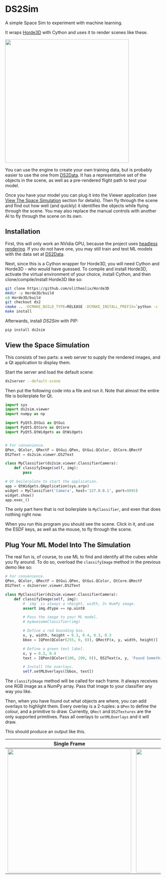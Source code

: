 # DS2Sim

A simple Space Sim to experiment with machine learning.

It wraps [Horde3D](http://www.horde3d.org/) with Cython and uses it to render
scenes like these.

<img src="docs/img/example_scene.jpg" width="400">


You can use the engine to create your own training data, but is probably easier
to use the one from [DS2Data](https://github.com/olitheolix/ds2data). It has
a representative set of the objects in the scene, as well as a pre-rendered
flight path to test your model.


Once you have your model you can plug it into the Viewer application (see
[View The Space Simulation](#View-The-Space-Simulation) section for details).
Then fly through the scene and find out how well (and quickly) it identifies
the objects while flying through the scene. You may also replace the manual
controls with another AI to fly through the scene on its own.


## Installation
First, this will only work an NVidia GPU, because the project uses
[headless rendering](https://devblogs.nvidia.com/parallelforall/egl-eye-opengl-visualization-without-x-server/).
If you do not have one, you may still train and test ML models with the data
set at [DS2Data](https://github.com/olitheolix/ds2data).

Next, since this is a Cython wrapper for Horde3D, you will need Cython and
Horde3D - who would have guessed. To compile and install Horde3D, activate the
virtual environment of your choice, install Cython, and then clone/compile/install
Horde3D like so:
```bash
git clone https://github.com/olitheolix/Horde3D
mkdir -p Horde3D/build
cd Horde3D/build
git checkout ds2
cmake .. -DCMAKE_BUILD_TYPE=RELEASE -DCMAKE_INSTALL_PREFIX=`python -c 'import sys; print(sys.prefix)'`
make install
```

Afterwards, install *DS2Sim* with PIP:
```bash
pip install ds2sim
```

## View the Space Simulation
This consists of two parts: a web server to supply the rendered images, and a
Qt application to display them.

Start the server and load the default scene:
```bash
ds2server --default-scene
```

Then put the following code into a file and run it. Note that almost the entire
file is boilerplate for Qt.
```python
import sys
import ds2sim.viewer
import numpy as np

import PyQt5.QtGui as QtGui
import PyQt5.QtCore as QtCore
import PyQt5.QtWidgets as QtWidgets


# For convenience.
QPen, QColor, QRectF = QtGui.QPen, QtGui.QColor, QtCore.QRectF
DS2Text = ds2sim.viewer.DS2Text

class MyClassifier(ds2sim.viewer.ClassifierCamera):
    def classifyImage(self, img):
        pass

# Qt boilerplate to start the application.
app = QtWidgets.QApplication(sys.argv)
widget = MyClassifier('Camera', host='127.0.0.1', port=9095)
widget.show()
app.exec_()
```

The only part here that is not boilerplate is `MyClassifier`, and even that
does nothing right now.

When you run this program you should see the scene. Click in it, and use the
ESDF keys, as well as the mouse, to fly through the scene. 


## Plug Your ML Model Into The Simulation
The real fun is, of course, to use ML to find and identify all the cubes while
you fly around. To do so, overload the `classifyImage` method in the previous
demo like so:

```python
# For convenience.
QPen, QColor, QRectF = QtGui.QPen, QtGui.QColor, QtCore.QRectF
DS2Text = ds2server.viewer.DS2Text

class MyClassifier(ds2sim.viewer.ClassifierCamera):
    def classifyImage(self, img):
        # `img` is always a <height, width, 3> NumPy image.
        assert img.dtype == np.uint8

        # Pass the image to your ML model.
        # myAwesomeClassifier(img)

        # Define a red bounding box.
        x, y, width, height = 0.3, 0.4, 0.3, 0.3
        bbox = [QPen(QColor(255, 0, 0)), QRectF(x, y, width, height)]

        # Define a green text label.
        x, y = 0.3, 0.4
        text = [QPen(QColor(100, 200, 0)), DS2Text(x, y, 'Found Something')]

        # Install the overlays.
        self.setMLOverlays([bbox, text])
```

The `classifyImage` method will be called for each frame. It always receives
one RGB image as a NumPy array. Pass that image to your classifier any way you
like.

Then, when you have found out what objects are where, you can add overlays to
highlight them. Every overlay is a 2-tuples: a `QPen` to define the colour, and
a primitive to draw. Currently, `QRect` and `DS2Textures` are the only
supported primitives. Pass all overlays to `setMLOverlays` and it will draw.

This should produce an output like this.

Single Frame | Spaceflight
:-------------------------:|:-------------------------:
<img src="docs/img/viewer_box.jpg" width="400">|<img src="docs/img/animated.gif" width="400">
